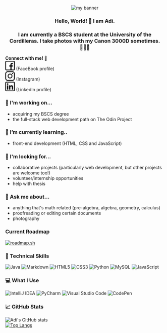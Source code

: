 <p align="center">
<img src="https://user-images.githubusercontent.com/52438473/151645744-c96a73de-6ec6-40cb-be50-bc2e0b9baca7.png" alt="my banner">
</p>

<h3 align="center"> Hello, World! 👋 I am Adi. </h3>
<h3 align="center"> I am currently a BSCS student at the University of the Cordilleras. I take photos with my Canon 3000D sometimes. 🤷🏻‍♀️ </h3>

<b>Connect with me! 📲<br></b>
<a href="https://www.facebook.com/adi.ferrer.33/" target="_blank"><img src="https://raw.githubusercontent.com/adiferrer/adiferrer/main/images/facebook.png" alt="icon" height="30px"></a> (FaceBook profile) <br>
<a href="https://www.instagram.com/takenbyadi/?hl=en" target="_blank"><img src="https://raw.githubusercontent.com/adiferrer/adiferrer/main/images/instagram.png" alt="icon" height="30px"></a> (Instagram) <br>
<a href="https://www.linkedin.com/in/jeanne-ferrer-496a021aa/" target="_blank"><img src="https://raw.githubusercontent.com/adiferrer/adiferrer/main/images/linkedin.png" alt="icon" height="30px"></a> (LinkedIn profile)

### 🔭 I'm working on...
- acquiring my BSCS degree 
- the full-stack web development path on The Odin Project

### 🌱 I’m currently learning..
- front-end development (HTML, CSS and JavaScript)

### 🤔 I'm looking for... 
- collaborative projects (particularly web development, but other projects are welcome too!)
- volunteer/internship opportunities
- help with thesis 

### 💭 Ask me about...
- anything that's math related (pre-algebra, algebra, geometry, calculus)
- proofreading or editing certain documents
- photography

### Current Roadmap
[![roadmap.sh](https://roadmap.sh/card/tall/664d577ad6b907c7f73f20c7?variant=dark&roadmaps=full-stack)](https://roadmap.sh)

### 🚀 Technical Skills <br>
![Java](https://img.shields.io/badge/java-%23ED8B00.svg?style=for-the-badge&logo=java&logoColor=white)
![Markdown](https://img.shields.io/badge/markdown-%23000000.svg?style=for-the-badge&logo=markdown&logoColor=white)
![HTML5](https://img.shields.io/badge/html5-%23E34F26.svg?style=for-the-badge&logo=html5&logoColor=white)
![CSS3](https://img.shields.io/badge/css3-%231572B6.svg?style=for-the-badge&logo=css3&logoColor=white)
![Python](https://img.shields.io/badge/python-3670A0?style=for-the-badge&logo=python&logoColor=ffdd54)
![MySQL](https://img.shields.io/badge/mysql-%2300f.svg?style=for-the-badge&logo=mysql&logoColor=white)
![JavaScript](https://img.shields.io/badge/javascript-%23323330.svg?style=for-the-badge&logo=javascript&logoColor=%23F7DF1E)
<br>

### 💻 What I Use <br>
![IntelliJ IDEA](https://img.shields.io/badge/IntelliJIDEA-000000.svg?style=for-the-badge&logo=intellij-idea&logoColor=white)
![PyCharm](https://img.shields.io/badge/pycharm-143?style=for-the-badge&logo=pycharm&logoColor=black&color=black&labelColor=green)
![Visual Studio Code](https://img.shields.io/badge/Visual%20Studio%20Code-0078d7.svg?style=for-the-badge&logo=visual-studio-code&logoColor=white)
![CodePen](https://img.shields.io/badge/CodePen-white?style=for-the-badge&logo=codepen&logoColor=black)

### 📈 GitHub Stats <br>
![Adi's GitHub stats](https://github-readme-stats.vercel.app/api?username=jeanneferrer&theme=solarized-light&show_icons=true) <br>
[![Top Langs](https://github-readme-stats.vercel.app/api/top-langs/?username=adiferrer&layout=compact)](https://github.com/jeanneferrer)
